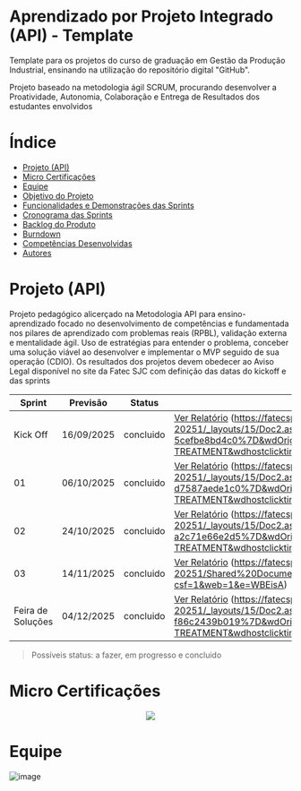 # Aprendizado por Projeto Integrado (API) - Template
Template para os projetos do curso de graduação em Gestão da Produção Industrial, ensinando na utilização do repositório digital "GitHub".

Projeto baseado na metodologia ágil SCRUM, procurando desenvolver a Proatividade, Autonomia, Colaboração e Entrega de Resultados dos estudantes envolvidos

# Índice
* [Projeto (API)](#projeto-api)
* [Micro Certificações](#micro-certificações)
* [Equipe](#equipe)
* [Objetivo do Projeto](#objetivo-do-projeto)
* [Funcionalidades e Demonstrações das Sprints](#funcionalidades-e-demonstrações-das-sprints)
* [Cronograma das Sprints](#cronograma-das-sprints)
* [Backlog do Produto](#backlog-do-produto)
* [Burndown](#burndown)
* [Competências Desenvolvidas](#competências-desenvolvidas)
* [Autores](#autores)

# Projeto (API) 
Projeto pedagógico alicerçado na Metodologia API para ensino-aprendizado focado no desenvolvimento de competências e fundamentada nos pilares de aprendizado com problemas reais (RPBL), validação externa e mentalidade ágil. 
Uso de estratégias para entender o problema, conceber uma solução viável ao desenvolver e implementar o MVP seguido de sua operação (CDIO). 
Os resultados dos projetos devem obedecer ao Aviso Legal disponível no site da Fatec SJC com definição das datas do kickoff e das sprints

Sprint | Previsão | Status| Histórico|
|------|--------|------|--------|
|Kick Off | 16/09/2025 | concluido| [Ver Relatório](https://fatecsjc-prd.azurewebsites.net/downloads/estagio/modelo_relatorio_estagio_gpi.docx) (https://fatecspgov.sharepoint.com/:w:/r/sites/PIIGPI-G2-20251/_layouts/15/Doc2.aspx?action=edit&sourcedoc=%7Bdd672a57-35b2-424b-8324-5cefbe8bd4c0%7D&wdOrigin=TEAMS-WEB.teamsSdk_ns.rwc&wdExp=TEAMS-TREATMENT&wdhostclicktime=1750865937202&web=1)| 
|01 | 06/10/2025 | concluido| [Ver Relatório](https://fatecsjc-prd.azurewebsites.net/downloads/estagio/modelo_relatorio_estagio_gpi.docx) (https://fatecspgov.sharepoint.com/:p:/r/sites/PIIGPI-G2-20251/_layouts/15/Doc2.aspx?action=edit&sourcedoc=%7Badf040de-7554-4ee8-ba16-d7587aede1c0%7D&wdOrigin=TEAMS-WEB.teamsSdk_ns.rwc&wdExp=TEAMS-TREATMENT&wdhostclicktime=1750872917007&web=1)| 
|02|  24/10/2025| concluido |[Ver Relatório](https://fatecsjc-prd.azurewebsites.net/downloads/estagio/modelo_relatorio_estagio_gpi.docx) (https://fatecspgov.sharepoint.com/sites/PIIGPI-G2-20251/_layouts/15/Doc2.aspx?action=edit&sourcedoc=%7B9d094aed-cc77-451e-a45b-a2c71e66e2d5%7D&wdOrigin=TEAMS-WEB.teamsSdk_ns.rwc&wdExp=TEAMS-TREATMENT&wdhostclicktime=1750872985445&web=1)| 
|03| 14/11/2025 | concluido|[Ver Relatório](https://fatecsjc-prd.azurewebsites.net/downloads/estagio/modelo_relatorio_estagio_gpi.docx) (https://fatecspgov.sharepoint.com/:u:/r/sites/PIIGPI-G2-20251/Shared%20Documents/General/Sprint%203/power%20bi%20do%20indicadores.pbix?csf=1&web=1&e=WBEisA)| 
|Feira de Soluções| 04/12/2025 |concluido |[Ver Relatório](https://fatecsjc-prd.azurewebsites.net/downloads/estagio/modelo_relatorio_estagio_gpi.docx) (https://fatecspgov.sharepoint.com/:p:/r/sites/PIIGPI-G2-20251/_layouts/15/Doc2.aspx?action=edit&sourcedoc=%7B38618786-e218-4d30-a8a8-f86c2439b019%7D&wdOrigin=TEAMS-WEB.teamsSdk_ns.rwc&wdExp=TEAMS-TREATMENT&wdhostclicktime=1750873061156&web=1)| 

> Possíveis status: a fazer, em progresso e concluido

# Micro Certificações
<p align="center">
 <img src="https://img.shields.io/badge/STATUS-EM_PROGRESSO-yellow"/>
</p>

# Equipe
![image](https://github.com/user-attachments/assets/5e90f78e-1f50-4bd5-975f-953dcde8c9d3)
